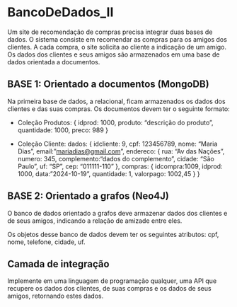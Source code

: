 # BancoDeDados_II

Um site de recomendação de compras precisa integrar duas bases de
dados. O sistema consiste em recomendar as compras para os amigos
dos clientes. A cada compra, o site solicita ao cliente a indicação de
um amigo. Os dados dos clientes e seus amigos são armazenados em
uma base de dados orientada a documentos.


## BASE 1: Orientado a documentos (MongoDB)

Na primeira base de dados, a relacional, ficam armazenados os dados dos clientes e das suas compras.
Os documentos devem ter o seguinte formato:

* Coleção Produtos:
{
    idprod: 1000, 
    produto: “descrição do produto”, 
    quantidade: 1000, 
    preco: 989
}

* Coleção Cliente:
dados: 
{
    idcliente: 9, 
    cpf: 123456789, 
    nome: “Maria Dias”,
    email:”mariadias@gmail.com”,
    endereco: {
        rua: “Av das Nações”, 
        numero: 345, 
        complemento:“dados do complemento”, 
        cidade: “São Paulo”, 
        uf: “SP”, 
        cep: “011111-110”
        },
    compras: 
    {
        idcompra:1009, 
        idprod: 1000, 
        data:”2024-10-19”,
        quantidade: 1, 
        valorpago: 1002,45
    }
}

## BASE 2: Orientado a grafos (Neo4J)
O banco de dados orientado a grafos deve armazenar dados dos clientes
e de seus amigos, indicando a relação de amizade entre eles.

Os objetos desse banco de dados devem ter os seguintes atributos:
cpf, nome, telefone, cidade, uf.

## Camada de integração
Implemente em uma linguagem de programação qualquer, uma API que
recupere os dados dos clientes, de suas compras e os dados de seus
amigos, retornando estes dados.